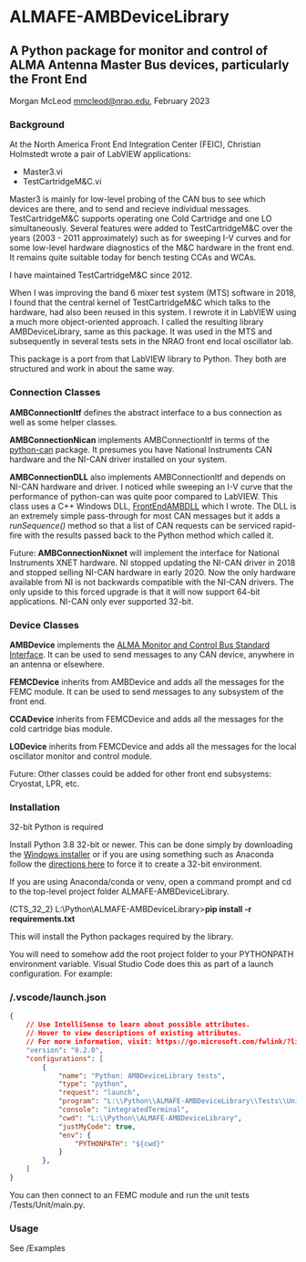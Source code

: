 # ALMAFE-AMBDeviceLibrary
## A Python package for monitor and control of ALMA Antenna Master Bus devices, particularly the Front End
Morgan McLeod <mmcleod@nrao.edu>, February 2023

### Background
At the North America Front End Integration Center (FEIC), Christian Holmstedt wrote a pair of LabVIEW applications:
* Master3.vi
* TestCartridgeM&C.vi

Master3 is mainly for low-level probing of the CAN bus to see which devices are there, and to send and recieve individual messages.   TestCartridgeM&C supports operating one Cold Cartridge and one LO simultaneously.  Several features were added to TestCartridgeM&C over the years (2003 - 2011 approximately) such as for sweeping I-V curves and for some low-level hardware diagnostics of the M&C hardware in the front end.  It remains quite suitable today for bench testing CCAs and WCAs.

I have maintained TestCartridgeM&C since 2012.

When I was improving the band 6 mixer test system (MTS) software in 2018, I found that the central kernel of TestCartridgeM&C which talks to the hardware, had also been reused in this system.  I rewrote it in LabVIEW using a much more object-oriented approach.  I called the resulting library AMBDeviceLibrary, same as this package.  It was used in the MTS and subsequently in several tests sets in the NRAO front end local oscillator lab.

This package is a port from that LabVIEW library to Python.  They both are structured and work in about the same way.

### Connection Classes
**AMBConnectionItf** defines the abstract interface to a bus connection as well as some helper classes.

**AMBConnectionNican** implements AMBConnectionItf in terms of the [python-can](https://pypi.org/project/python-can/) package.  It presumes you have National Instruments CAN hardware and the NI-CAN driver installed on your system.

**AMBConnectionDLL** also implements AMBConnectionItf and depends on NI-CAN hardware and driver.  I noticed while sweeping an I-V curve that the performance of python-can was quite poor compared to LabVIEW.  This class uses a C++ Windows DLL, [FrontEndAMBDLL](https://github.com/morganmcleod/ALMA-FEControl/tree/master/FrontEndAMBDLL) which I wrote.  The DLL is an extremely simple pass-through for most CAN messages but it adds a *runSequence()* method so that a list of CAN requests can be serviced rapid-fire with the results passed back to the Python method which called it.

Future: **AMBConnectionNixnet** will implement the interface for National Instruments XNET hardware.  NI stopped updating the NI-CAN driver in 2018 and stopped selling NI-CAN hardware in early 2020.  Now the only hardware available from NI is not backwards compatible with the NI-CAN drivers.  The only upside to this forced upgrade is that it will now support 64-bit applications.  NI-CAN only ever supported 32-bit.

### Device Classes
**AMBDevice** implements the [ALMA Monitor and Control Bus Standard Interface](https://aedm.alma.cl/document/4e664760-998e-4a81-9298-fd181a3ce36e/info).  It can be used to send messages to any CAN device, anywhere in an antenna or elsewhere.

**FEMCDevice** inherits from AMBDevice and adds all the messages for the FEMC module.  It can be used to send messages to any subsystem of the front end.

**CCADevice** inherits from FEMCDevice and adds all the messages for the cold cartridge bias module.

**LODevice** inherits from FEMCDevice and adds all the messages for the local oscillator monitor and control module.

Future:  Other classes could be added for other front end subsystems: Cryostat, LPR, etc.

### Installation
32-bit Python is required

Install Python 3.8 32-bit or newer.  This can be done simply by downloading the [Windows installer](https://www.python.org/downloads/windows/) or if you are using something such as Anaconda follow the [directions here](https://stackoverflow.com/a/33711433) to force it to create a 32-bit environment.

If you are using Anaconda/conda or venv, open a command prompt and cd to the top-level project folder ALMAFE-AMBDeviceLibrary.

(CTS_32_2) L:\Python\ALMAFE-AMBDeviceLibrary>**pip install -r requirements.txt**

This will install the Python packages required by the library.

You will need to somehow add the root project folder to your PYTHONPATH environment variable.   Visual Studio Code does this as part of a launch configuration.   For example:

### /.vscode/launch.json
```json
{
    // Use IntelliSense to learn about possible attributes.
    // Hover to view descriptions of existing attributes.
    // For more information, visit: https://go.microsoft.com/fwlink/?linkid=830387
    "version": "0.2.0",
    "configurations": [
        {
            "name": "Python: AMBDeviceLibrary tests",
            "type": "python",
            "request": "launch",
            "program": "L:\\Python\\ALMAFE-AMBDeviceLibrary\\Tests\\Unit\\main.py",
            "console": "integratedTerminal",
            "cwd": "L:\\Python\\ALMAFE-AMBDeviceLibrary",
            "justMyCode": true,
            "env": {
                "PYTHONPATH": "${cwd}"
            }
        },
    ]
}
```

You can then connect to an FEMC module and run the unit tests /Tests/Unit/main.py.

### Usage
See /Examples

